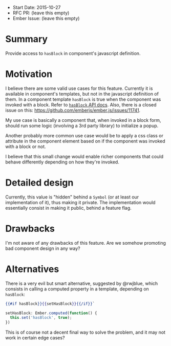 - Start Date: 2015-10-27
- RFC PR: (leave this empty)
- Ember Issue: (leave this empty)

# Summary

Provide access to `hasBlock` in component's javascript definition.

# Motivation

I believe there are some valid use cases for this feature. Currently it is available in component's templates, but not in the javascript definition of them. In a component template `hasBlock` is true when the component was invoked with a block. Refer to [`hasBlock` API docs](http://emberjs.com/api/classes/Ember.Component.html#property_hasBlock). Also, there is a closed issue on this: https://github.com/emberjs/ember.js/issues/11741.

My use case is basically a component that, when invoked in a block form, should run some logic (involving a 3rd party library) to initialize a popup.

Another probably more common use case would be to apply a css class or attribute in the component element based on if the component was invoked with a block or not.

I believe that this small change would enable richer components that could behave differently depending on how they're invoked.

# Detailed design

Currently, this value is "hidden" behind a `Symbol` (or at least our implementation of it), thus making it private.
The implementation would essentially consist in making it public, behind a feature flag.

# Drawbacks

I'm not aware of any drawbacks of this feature. Are we somehow promoting bad component design in any way?

# Alternatives

There is a very evil but smart alternative, suggested by @rwjblue, which consists in calling a computed property in a template, depending on `hasBlock`:

```hbs
{{#if hasBlock}}{{setHasBlock}}{{/if}}`
```

```js
setHasBlock: Ember.computed(function() {
  this.set('hasBlock', true);
})
```

This is of course not a decent final way to solve the problem, and it may not work in certain edge cases?

